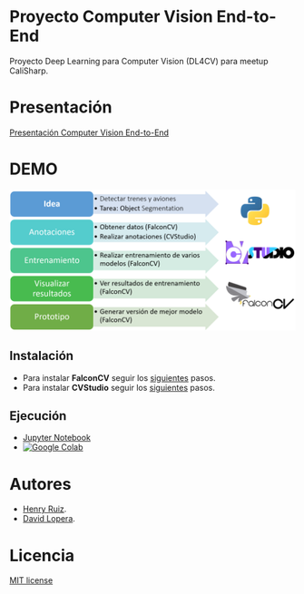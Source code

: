# Proyecto Computer Vision End-to-End

Proyecto Deep Learning para Computer Vision (DL4CV) para meetup CaliSharp.

# Presentación

[Presentación Computer Vision End-to-End](ppt/ComputerVisionEnd2End.pdf)

# DEMO

![Demo](assets/demo.png)

## Instalación

- Para instalar **FalconCV** seguir los [siguientes](https://github.com/haruiz/FalconCV#installation) pasos.
- Para instalar **CVStudio** seguir los [siguientes](https://github.com/haruiz/CvStudio#installation) pasos.

## Ejecución

- [Jupyter Notebook](object-segmentation-demo.ipynb)
- [![Google Colab](https://colab.research.google.com/assets/colab-badge.svg)](https://colab.research.google.com/drive/11p7e5ej6omk8odtzndOQx2csW09g9lGv?usp=sharing)

# Autores

- [Henry Ruiz](https://github.com/haruiz).
- [David Lopera](https://github.com/dloperab).

# Licencia

[MIT license](LICENSE)
